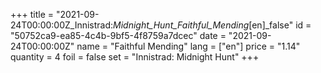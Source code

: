 +++
title = "2021-09-24T00:00:00Z_Innistrad:_Midnight_Hunt_Faithful_Mending_[en]_false"
id = "50752ca9-ea85-4c4b-9bf5-4f8759a7dcec"
date = "2021-09-24T00:00:00Z"
name = "Faithful Mending"
lang = ["en"]
price = "1.14"
quantity = 4
foil = false
set = "Innistrad: Midnight Hunt"
+++
